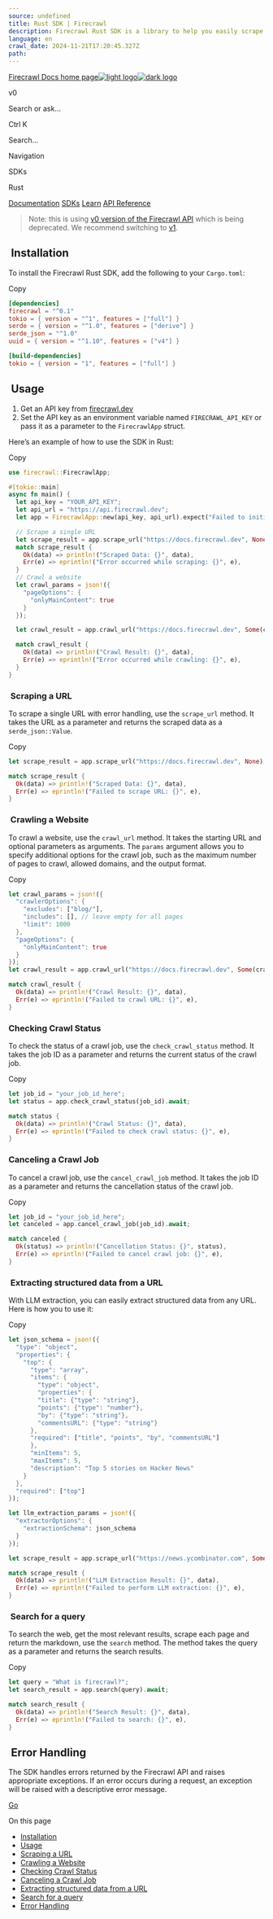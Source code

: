 ```yaml
---
source: undefined
title: Rust SDK | Firecrawl
description: Firecrawl Rust SDK is a library to help you easily scrape and crawl websites, and output the data in a format ready for use with language models (LLMs).
language: en
crawl_date: 2024-11-21T17:20:45.327Z
path: 
---
```


[Firecrawl Docs home page![light logo](https://mintlify.s3-us-west-1.amazonaws.com/firecrawl/logo/light.svg)![dark logo](https://mintlify.s3-us-west-1.amazonaws.com/firecrawl/logo/dark.svg)](https://firecrawl.dev)

v0

Search or ask...

Ctrl K

Search...

Navigation

SDKs

Rust

[Documentation](/v0/introduction) [SDKs](/v0/sdks/python) [Learn](https://www.firecrawl.dev/blog/category/tutorials) [API Reference](/v0/api-reference/introduction)

> Note: this is using [v0 version of the Firecrawl API](/v0/introduction) which is being deprecated. We recommend switching to [v1](/sdks/rust).

## [​](\#installation)  Installation

To install the Firecrawl Rust SDK, add the following to your `Cargo.toml`:

Copy

```toml
[dependencies]
firecrawl = "^0.1"
tokio = { version = "^1", features = ["full"] }
serde = { version = "^1.0", features = ["derive"] }
serde_json = "^1.0"
uuid = { version = "^1.10", features = ["v4"] }

[build-dependencies]
tokio = { version = "1", features = ["full"] }

```

## [​](\#usage)  Usage

1. Get an API key from [firecrawl.dev](https://firecrawl.dev)
2. Set the API key as an environment variable named `FIRECRAWL_API_KEY` or pass it as a parameter to the `FirecrawlApp` struct.

Here’s an example of how to use the SDK in Rust:

Copy

```rust
use firecrawl::FirecrawlApp;

#[tokio::main]
async fn main() {
  let api_key = "YOUR_API_KEY";
  let api_url = "https://api.firecrawl.dev";
  let app = FirecrawlApp::new(api_key, api_url).expect("Failed to initialize FirecrawlApp");

  // Scrape a single URL
  let scrape_result = app.scrape_url("https://docs.firecrawl.dev", None).await;
  match scrape_result {
    Ok(data) => println!("Scraped Data: {}", data),
    Err(e) => eprintln!("Error occurred while scraping: {}", e),
  }
  // Crawl a website
  let crawl_params = json!({
    "pageOptions": {
      "onlyMainContent": true
    }
  });

  let crawl_result = app.crawl_url("https://docs.firecrawl.dev", Some(crawl_params)).await;

  match crawl_result {
    Ok(data) => println!("Crawl Result: {}", data),
    Err(e) => eprintln!("Error occurred while crawling: {}", e),
  }
}

```

### [​](\#scraping-a-url)  Scraping a URL

To scrape a single URL with error handling, use the `scrape_url` method. It takes the URL as a parameter and returns the scraped data as a `serde_json::Value`.

Copy

```rust
let scrape_result = app.scrape_url("https://docs.firecrawl.dev", None).await;

match scrape_result {
  Ok(data) => println!("Scraped Data: {}", data),
  Err(e) => eprintln!("Failed to scrape URL: {}", e),
}

```

### [​](\#crawling-a-website)  Crawling a Website

To crawl a website, use the `crawl_url` method. It takes the starting URL and optional parameters as arguments. The `params` argument allows you to specify additional options for the crawl job, such as the maximum number of pages to crawl, allowed domains, and the output format.

Copy

```rust
let crawl_params = json!({
  "crawlerOptions": {
    "excludes": ["blog/"],
    "includes": [], // leave empty for all pages
    "limit": 1000
  },
  "pageOptions": {
    "onlyMainContent": true
  }
});
let crawl_result = app.crawl_url("https://docs.firecrawl.dev", Some(crawl_params)).await;

match crawl_result {
  Ok(data) => println!("Crawl Result: {}", data),
  Err(e) => eprintln!("Failed to crawl URL: {}", e),
}

```

### [​](\#checking-crawl-status)  Checking Crawl Status

To check the status of a crawl job, use the `check_crawl_status` method. It takes the job ID as a parameter and returns the current status of the crawl job.

Copy

```rust
let job_id = "your_job_id_here";
let status = app.check_crawl_status(job_id).await;

match status {
  Ok(data) => println!("Crawl Status: {}", data),
  Err(e) => eprintln!("Failed to check crawl status: {}", e),
}

```

### [​](\#canceling-a-crawl-job)  Canceling a Crawl Job

To cancel a crawl job, use the `cancel_crawl_job` method. It takes the job ID as a parameter and returns the cancellation status of the crawl job.

Copy

```rust
let job_id = "your_job_id_here";
let canceled = app.cancel_crawl_job(job_id).await;

match canceled {
  Ok(status) => println!("Cancellation Status: {}", status),
  Err(e) => eprintln!("Failed to cancel crawl job: {}", e),
}

```

### [​](\#extracting-structured-data-from-a-url)  Extracting structured data from a URL

With LLM extraction, you can easily extract structured data from any URL. Here is how you to use it:

Copy

```rust
let json_schema = json!({
  "type": "object",
  "properties": {
    "top": {
      "type": "array",
      "items": {
        "type": "object",
        "properties": {
        "title": {"type": "string"},
        "points": {"type": "number"},
        "by": {"type": "string"},
        "commentsURL": {"type": "string"}
      },
      "required": ["title", "points", "by", "commentsURL"]
      },
      "minItems": 5,
      "maxItems": 5,
      "description": "Top 5 stories on Hacker News"
    }
  },
  "required": ["top"]
});

let llm_extraction_params = json!({
  "extractorOptions": {
    "extractionSchema": json_schema
  }
});

let scrape_result = app.scrape_url("https://news.ycombinator.com", Some(llm_extraction_params)).await;

match scrape_result {
  Ok(data) => println!("LLM Extraction Result: {}", data),
  Err(e) => eprintln!("Failed to perform LLM extraction: {}", e),
}

```

### [​](\#search-for-a-query)  Search for a query

To search the web, get the most relevant results, scrape each page and return the markdown, use the `search` method. The method takes the query as a parameter and returns the search results.

Copy

```rust
let query = "What is firecrawl?";
let search_result = app.search(query).await;

match search_result {
  Ok(data) => println!("Search Result: {}", data),
  Err(e) => eprintln!("Failed to search: {}", e),
}

```

## [​](\#error-handling)  Error Handling

The SDK handles errors returned by the Firecrawl API and raises appropriate exceptions. If an error occurs during a request, an exception will be raised with a descriptive error message.

[Go](/v0/sdks/go)

On this page

- [Installation](#installation)
- [Usage](#usage)
- [Scraping a URL](#scraping-a-url)
- [Crawling a Website](#crawling-a-website)
- [Checking Crawl Status](#checking-crawl-status)
- [Canceling a Crawl Job](#canceling-a-crawl-job)
- [Extracting structured data from a URL](#extracting-structured-data-from-a-url)
- [Search for a query](#search-for-a-query)
- [Error Handling](#error-handling)

